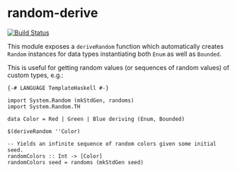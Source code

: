random-derive
=============

[![Build Status](https://travis-ci.org/frerich/random-derive.svg?branch=master)](https://travis-ci.org/frerich/random-derive)

This module exposes a `deriveRandom` function which automatically creates
`Random` instances for data types instantiating both `Enum` as well as
`Bounded`.

This is useful for getting random values (or sequences of random values) of
custom types, e.g.:

    {-# LANGUAGE TemplateHaskell #-}

    import System.Random (mkStdGen, randoms)
    import System.Random.TH

    data Color = Red | Green | Blue deriving (Enum, Bounded)

    $(deriveRandom ''Color)

    -- Yields an infinite sequence of random colors given some initial seed.
    randomColors :: Int -> [Color]
    randomColors seed = randoms (mkStdGen seed)

